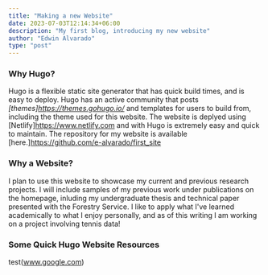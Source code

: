 ```yaml
---
title: "Making a new Website"
date: 2023-07-03T12:14:34+06:00
description: "My first blog, introducing my new website"
author: "Edwin Alvarado"
type: "post"
---
```


### Why Hugo?

Hugo is a flexible static site generator that has quick build times, and is easy to deploy. Hugo has an active community that posts *[themes]<https://themes.gohugo.io/>* and templates for users to build from, including the theme used for this website. The website is deplyed using [Netlify]<https://www.netlify.com> and with Hugo is extremely easy and quick to maintain. The repository for my website is available [here.]<https://github.com/e-alvarado/first_site>

### Why a Website?

I plan to use this website to showcase my current and previous research projects. I will include samples of my previous work under publications on the homepage, inluding my undergraduate thesis and technical paper presented with the Forestry Service. I like to apply what I've learned academically to what I enjoy personally, and as of this writing I am working on a project involving tennis data!

### Some Quick Hugo Website Resources

test(www.google.com)

